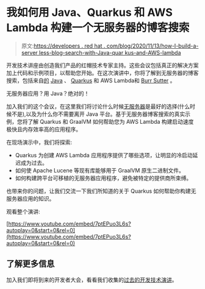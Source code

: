 # 我如何用 Java、Quarkus 和 AWS Lambda 构建一个无服务器的博客搜索

> 原文:[https://developers . red hat . com/blog/2020/11/13/how-I-build-a-server less-blog-search-with-Java-quar kus-and-AWS-lambda](https://developers.redhat.com/blog/2020/11/13/how-i-built-a-serverless-blog-search-with-java-quarkus-and-aws-lambda)

开发技术讲座由创造我们产品的红帽技术专家主持。这些会议包括真正的解决方案加上代码和示例项目，以帮助您开始。在这次演讲中，你将了解到无服务器的博客搜索，包括来自[的](https://developers.redhat.com/blog/author/gmorling/) [Java](https://developers.redhat.com/topics/enterprise-java/) 、 [Quarkus](https://developers.redhat.com/topics/quarkus/) 和 AWS Lambda和 [Burr Sutter](https://developers.redhat.com/blog/author/burrsutter/) 。

无服务器应用？用 Java？绝对的！

加入我们的这个会议，在这里我们将讨论什么时候[无服务器](https://developers.redhat.com/topics/serverless-architecture)是最好的选择(什么时候不是),以及为什么你不需要离开 Java 平台。基于无服务器博客搜索的真实示例，您将了解 Quarkus 和 GraalVM 如何帮助您为 AWS Lambda 构建启动速度极快且内存效率高的应用程序。

在现场演示中，我们将探索:

*   Quarkus 为创建 AWS Lambda 应用程序提供了哪些选项，让明显的冷启动延迟成为过去。
*   如何使 Apache Lucene 等现有库能够用于 GraalVM 原生二进制文件。
*   如何构建跨平台可移植的无服务器应用程序，避免被特定的提供商所束缚。

也带来你的问题，让我们交流一下我们所知道的关于 Quarkus 如何帮助你构建无服务器应用的知识。

观看整个演讲:

[https://www.youtube.com/embed/7ptEPuo3L6s?autoplay=0&start=0&rel=0](https://www.youtube.com/embed/7ptEPuo3L6s?autoplay=0&start=0&rel=0)

## 了解更多信息

加入我们即将到来的开发者大会，看看我们收集的[过去的开发技术演讲](https://developers.redhat.com/devnation/?page=0)。